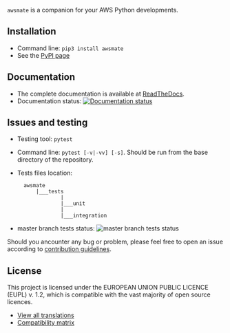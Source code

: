 `awsmate` is a companion for your AWS Python developments.


## Installation

* Command line: `pip3 install awsmate`
* See the [PyPI page](https://pypi.org/project/awsmate/ "awsmate PyPI page")


## Documentation

* The complete documentation is available at [ReadTheDocs](https://awsmate.readthedocs.io/ "awsmate documentation").
* Documentation status: [![Documentation status](https://readthedocs.org/projects/awsmate/badge/?version=latest)](https://awsmate.readthedocs.io/en/latest/?badge=latest)

## Issues and testing

* Testing tool: `pytest`
* Command line: `pytest [-v|-vv] [-s]`. Should be run from the base directory of the repository.
* Tests files location:

        awsmate
            |___tests
                    |
                    |___unit
                    |
                    |___integration

* master branch tests status: ![master branch tests status](https://github.com/shlublu/awsmate/actions/workflows/tests.yaml/badge.svg?branch=master)

Should you ancounter any bug or problem, please feel free to open an issue according to [contribution guidelines](https://awsmate.readthedocs.io/en/latest/contributing.html).

## License

This project is licensed under the EUROPEAN UNION PUBLIC LICENCE (EUPL) v. 1.2, which is compatible with the vast majority of open source licences.

* [View all translations](https://joinup.ec.europa.eu/collection/eupl/eupl-text-eupl-12 "Translations of the EUPL-1.2")
* [Compatibility matrix](https://joinup.ec.europa.eu/collection/eupl/matrix-eupl-compatible-open-source-licences "Compatibility matrix of the EUPL-1.2")

